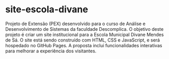 # site-escola-divane
 Projeto de Extensão (PEX) desenvolvido para o curso de Análise e Desenvolvimento de Sistemas da faculdade Descomplica. O objetivo deste projeto é criar um site institucional para a Escola Municipal Divane Mendes de Sá. O site está sendo construído com HTML, CSS e JavaScript, e será hospedado no GitHub Pages. A proposta inclui funcionalidades interativas para melhorar a experiência dos visitantes.
